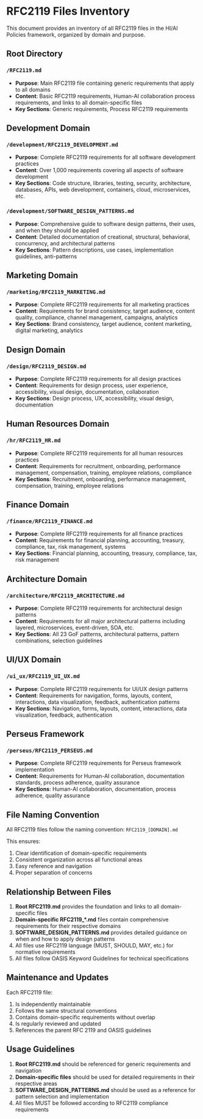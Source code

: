 # RFC2119 Files Inventory

This document provides an inventory of all RFC2119 files in the HI/AI Policies framework, organized by domain and purpose.

## Root Directory

### `/RFC2119.md`
- **Purpose**: Main RFC2119 file containing generic requirements that apply to all domains
- **Content**: Basic RFC2119 requirements, Human-AI collaboration process requirements, and links to all domain-specific files
- **Key Sections**: Generic requirements, Process RFC2119 requirements

## Development Domain

### `/development/RFC2119_DEVELOPMENT.md`
- **Purpose**: Complete RFC2119 requirements for all software development practices
- **Content**: Over 1,000 requirements covering all aspects of software development
- **Key Sections**: Code structure, libraries, testing, security, architecture, databases, APIs, web development, containers, cloud, microservices, etc.

### `/development/SOFTWARE_DESIGN_PATTERNS.md`
- **Purpose**: Comprehensive guide to software design patterns, their uses, and when they should be applied
- **Content**: Detailed documentation of creational, structural, behavioral, concurrency, and architectural patterns
- **Key Sections**: Pattern descriptions, use cases, implementation guidelines, anti-patterns

## Marketing Domain

### `/marketing/RFC2119_MARKETING.md`
- **Purpose**: Complete RFC2119 requirements for all marketing practices
- **Content**: Requirements for brand consistency, target audience, content quality, compliance, channel management, campaigns, analytics
- **Key Sections**: Brand consistency, target audience, content marketing, digital marketing, analytics

## Design Domain

### `/design/RFC2119_DESIGN.md`
- **Purpose**: Complete RFC2119 requirements for all design practices
- **Content**: Requirements for design process, user experience, accessibility, visual design, documentation, collaboration
- **Key Sections**: Design process, UX, accessibility, visual design, documentation

## Human Resources Domain

### `/hr/RFC2119_HR.md`
- **Purpose**: Complete RFC2119 requirements for all human resources practices
- **Content**: Requirements for recruitment, onboarding, performance management, compensation, training, employee relations, compliance
- **Key Sections**: Recruitment, onboarding, performance management, compensation, training, employee relations

## Finance Domain

### `/finance/RFC2119_FINANCE.md`
- **Purpose**: Complete RFC2119 requirements for all finance practices
- **Content**: Requirements for financial planning, accounting, treasury, compliance, tax, risk management, systems
- **Key Sections**: Financial planning, accounting, treasury, compliance, tax, risk management

## Architecture Domain

### `/architecture/RFC2119_ARCHITECTURE.md`
- **Purpose**: Complete RFC2119 requirements for architectural design patterns
- **Content**: Requirements for all major architectural patterns including layered, microservices, event-driven, SOA, etc.
- **Key Sections**: All 23 GoF patterns, architectural patterns, pattern combinations, selection guidelines

## UI/UX Domain

### `/ui_ux/RFC2119_UI_UX.md`
- **Purpose**: Complete RFC2119 requirements for UI/UX design patterns
- **Content**: Requirements for navigation, forms, layouts, content, interactions, data visualization, feedback, authentication patterns
- **Key Sections**: Navigation, forms, layouts, content, interactions, data visualization, feedback, authentication

## Perseus Framework

### `/perseus/RFC2119_PERSEUS.md`
- **Purpose**: Complete RFC2119 requirements for Perseus framework implementation
- **Content**: Requirements for Human-AI collaboration, documentation standards, process adherence, quality assurance
- **Key Sections**: Human-AI collaboration, documentation, process adherence, quality assurance

## File Naming Convention

All RFC2119 files follow the naming convention: `RFC2119_[DOMAIN].md`

This ensures:
1. Clear identification of domain-specific requirements
2. Consistent organization across all functional areas
3. Easy reference and navigation
4. Proper separation of concerns

## Relationship Between Files

1. **Root RFC2119.md** provides the foundation and links to all domain-specific files
2. **Domain-specific RFC2119_*.md** files contain comprehensive requirements for their respective domains
3. **SOFTWARE_DESIGN_PATTERNS.md** provides detailed guidance on when and how to apply design patterns
4. All files use RFC2119 language (MUST, SHOULD, MAY, etc.) for normative requirements
5. All files follow OASIS Keyword Guidelines for technical specifications

## Maintenance and Updates

Each RFC2119 file:
1. Is independently maintainable
2. Follows the same structural conventions
3. Contains domain-specific requirements without overlap
4. Is regularly reviewed and updated
5. References the parent RFC 2119 and OASIS guidelines

## Usage Guidelines

1. **Root RFC2119.md** should be referenced for generic requirements and navigation
2. **Domain-specific files** should be used for detailed requirements in their respective areas
3. **SOFTWARE_DESIGN_PATTERNS.md** should be used as a reference for pattern selection and implementation
4. All files MUST be followed according to RFC2119 compliance requirements